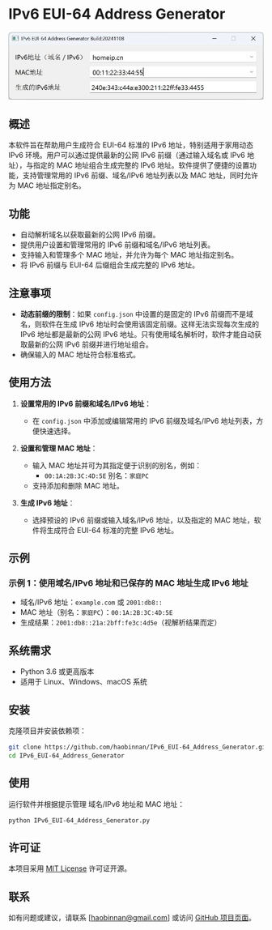 # IPv6 EUI-64 Address Generator

![Screenshot](IPv6_EUI-64_Address_Generator.jpg)

## 概述
本软件旨在帮助用户生成符合 EUI-64 标准的 IPv6 地址，特别适用于家用动态 IPv6 环境。用户可以通过提供最新的公网 IPv6 前缀（通过输入域名或 IPv6 地址），与指定的 MAC 地址组合生成完整的 IPv6 地址。软件提供了便捷的设置功能，支持管理常用的 IPv6 前缀、域名/IPv6 地址列表以及 MAC 地址，同时允许为 MAC 地址指定别名。

## 功能
- 自动解析域名以获取最新的公网 IPv6 前缀。
- 提供用户设置和管理常用的 IPv6 前缀和域名/IPv6 地址列表。
- 支持输入和管理多个 MAC 地址，并允许为每个 MAC 地址指定别名。
- 将 IPv6 前缀与 EUI-64 后缀组合生成完整的 IPv6 地址。

## 注意事项
- **动态前缀的限制**：如果 `config.json` 中设置的是固定的 IPv6 前缀而不是域名，则软件在生成 IPv6 地址时会使用该固定前缀。这样无法实现每次生成的 IPv6 地址都是最新的公网 IPv6 地址。只有使用域名解析时，软件才能自动获取最新的公网 IPv6 前缀并进行地址组合。
- 确保输入的 MAC 地址符合标准格式。

## 使用方法

1. **设置常用的 IPv6 前缀和域名/IPv6 地址**：
   - 在 `config.json` 中添加或编辑常用的 IPv6 前缀及域名/IPv6 地址列表，方便快速选择。

2. **设置和管理 MAC 地址**：
   - 输入 MAC 地址并可为其指定便于识别的别名，例如：
     - `00:1A:2B:3C:4D:5E` 别名：`家庭PC`
   - 支持添加和删除 MAC 地址。

3. **生成 IPv6 地址**：
   - 选择预设的 IPv6 前缀或输入域名/IPv6 地址，以及指定的 MAC 地址，软件将生成符合 EUI-64 标准的完整 IPv6 地址。

## 示例
### 示例 1：使用域名/IPv6 地址和已保存的 MAC 地址生成 IPv6 地址
- 域名/IPv6 地址：`example.com` 或 `2001:db8::`
- MAC 地址（别名：`家庭PC`）：`00:1A:2B:3C:4D:5E`
- 生成结果：`2001:db8::21a:2bff:fe3c:4d5e`（视解析结果而定）

## 系统需求
- Python 3.6 或更高版本
- 适用于 Linux、Windows、macOS 系统

## 安装
克隆项目并安装依赖项：
```bash
git clone https://github.com/haobinnan/IPv6_EUI-64_Address_Generator.git
cd IPv6_EUI-64_Address_Generator
```

## 使用
运行软件并根据提示管理 域名/IPv6 地址和 MAC 地址：
```bash
python IPv6_EUI-64_Address_Generator.py
```

## 许可证
本项目采用 [MIT License](LICENSE) 许可证开源。

## 联系
如有问题或建议，请联系 [haobinnan@gmail.com] 或访问 [GitHub 项目页面](https://github.com/haobinnan/IPv6_EUI-64_Address_Generator)。
